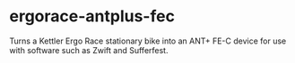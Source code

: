 # ergorace-antplus-fec
Turns a Kettler Ergo Race stationary bike into an ANT+ FE-C device for use with software such as Zwift and Sufferfest.
